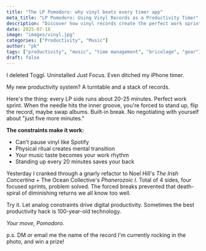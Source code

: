 ```yaml
---
title: "The LP Pomodoro: why vinyl beats every timer app"
meta_title: "LP Pomodoro: Using Vinyl Records as a Productivity Timer"
description: "Discover how vinyl records create the perfect work sprint rhythm with built-in breaks and analog constraints that boost productivity"
date: 2025-07-18
image: "images/vinyl.jpg"
categories: ["Productivity", "Music"]
author: "pk"
tags: ["productivity", "music", "time management", "bricolage", "gear"]
draft: false
---
```


I deleted Toggl. Uninstalled Just Focus. Even ditched my iPhone timer. 

My new productivity system? A turntable and a stack of records.

Here's the thing: every LP side runs about 20-25 minutes. Perfect work sprint. When the needle hits the inner groove, you're forced to stand up, flip the record, maybe swap albums. 
Built-in break. No negotiating with yourself about "just five more minutes."

**The constraints make it work:**
- Can't pause vinyl like Spotify
- Physical ritual creates mental transition
- Your music taste becomes your work rhythm
- Standing up every 20 minutes saves your back

Yesterday I cranked through a gnarly refactor to Noel Hill's *The Irish Concertina* + The Ocean Collective's *Phanerozoic I*. Total of 4 sides, four focused sprints, problem solved. The forced breaks prevented that death-spiral of diminishing returns we all know too well.

Try it. Let analog constraints drive digital productivity. Sometimes the best productivity hack is 100-year-old technology.

*Your move, Pomodoro.*

p.s. DM or email me the name of the record I'm currently rocking in the photo, and win a prize!